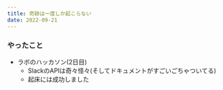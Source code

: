 ```yaml
---
title: 奇跡は一度しか起こらない
date: 2022-09-21
---
```


### やったこと
+ ラボのハッカソン(2日目)
  + SlackのAPIは奇々怪々(そしてドキュメントがすごいごちゃついてる)
  + 起床には成功しました
